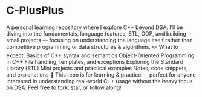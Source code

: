 # C-PlusPlus
A personal learning repository where I explore C++ beyond DSA. I’ll be diving into the fundamentals, language features, STL, OOP, and building small projects — focusing on understanding the language itself rather than competitive programming or data structures & algorithms.  ✏️ What to expect: Basics of C++ syntax and semantics  Object-Oriented Programming in C++  File handling, templates, and exceptions  Exploring the Standard Library (STL)  Mini projects and practical examples  Notes, code snippets, and explanations  🧩 This repo is for learning & practice — perfect for anyone interested in understanding real-world C++ usage without the heavy focus on DSA.  Feel free to fork, star, or follow along!
